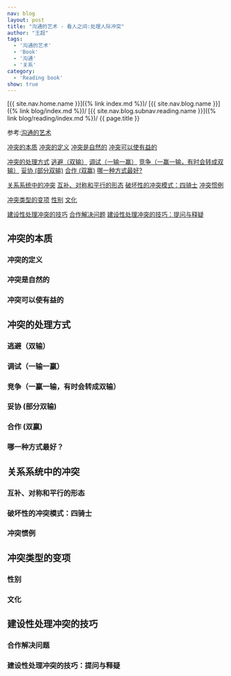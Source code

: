 ```yaml
---
nav: blog
layout: post
title: "沟通的艺术 - 看人之间:处理人际冲突"
author: "王超"
tags:
  - '沟通的艺术'
  - 'Book'
  - '沟通'
  - '关系'
category:
  - 'Reading book'
show: true
---
```


[{{ site.nav.home.name }}]({% link index.md %})/
[{{ site.nav.blog.name }}]({% link blog/index.md %})/
[{{ site.nav.blog.subnav.reading.name }}]({% link blog/reading/index.md %})/
{{ page.title }}

参考:[沟通的艺术](https://book.douban.com/subject/26275861/)

[冲突的本质](#冲突的本质)
[冲突的定义](#冲突的定义)
[冲突是自然的](#冲突是自然的)
[冲突可以使有益的](#冲突可以使有益的)

[冲突的处理方式](#冲突的处理方式)
[逃避（双输）](#逃避)
[调试（一输一赢）](#调试)
[竞争（一赢一输，有时会转成双输）](#竞争)
[妥协 (部分双输)](#妥协)
[合作 (双赢)](#合作)
[哪一种方式最好?](#哪一种方式最好)

[关系系统中的冲突](#关系系统中的冲突)
[互补、对称和平行的形态](#互补、对称和平行的形态)
[破坏性的冲突模式：四骑士](#破坏性的冲突模式：四骑士)
[冲突惯例](#冲突惯例)

[冲突类型的变项](#冲突类型的变项)
[性别](#性别)
[文化](#文化)

[建设性处理冲突的技巧](#建设性处理冲突的技巧)
[合作解决问题](#合作解决问题)
[建设性处理冲突的技巧：提问与释疑](#建设性处理冲突的技巧)



<span id="冲突的本质"></span>

## 冲突的本质

<span id="冲突的定义"></span>

### 冲突的定义

<span id="冲突是自然的"></span>

### 冲突是自然的

<span id="冲突可以使有益的"></span>

### 冲突可以使有益的


<span id="冲突的处理方式"></span>

## 冲突的处理方式

<span id="逃避"></span>

### 逃避（双输）

<span id="调试"></span>

### 调试（一输一赢）

<span id="竞争"></span>

### 竞争（一赢一输，有时会转成双输）

<span id="妥协"></span>

### 妥协 (部分双输)

<span id="合作"></span>

### 合作 (双赢)

<span id="哪一种方式最好"></span>

### 哪一种方式最好？


<span id="关系系统中的冲突"></span>

## 关系系统中的冲突

<span id="互补、对称和平行的形态"></span>

### 互补、对称和平行的形态

<span id="破坏性的冲突模式：四骑士"></span>

### 破坏性的冲突模式：四骑士

<span id="冲突惯例"></span>

### 冲突惯例


<span id="冲突类型的变项"></span>

## 冲突类型的变项

<span id="性别"></span>

### 性别

<span id="文化"></span>

### 文化


<span id="建设性处理冲突的技巧"></span>

## 建设性处理冲突的技巧

<span id="合作解决问题"></span>

### 合作解决问题

<span id="建设性处理冲突的技巧"></span>

### 建设性处理冲突的技巧：提问与释疑
